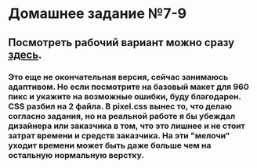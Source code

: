 # Домашнее задание №7-9

<h2>Посмотреть рабочий вариант можно сразу <a href="http://10.skm.pp.ua/hw7_9"><b>здесь</b></a>.</h2>

<h3>Это еще не окончательная версия, сейчас занимаюсь адаптивом. Но если посмотрите на базовый макет для 960 пикс и укажите на возможные ошибки, буду благодарен. CSS разбил на 2 файла. В pixel.css вынес то, что делаю согласно задания, но на реальной работе я бы убеждал дизайнера или заказчика в том, что это лишнее и не стоит затрат времени и средств заказчика. На эти "мелочи" уходит времени может быть даже больше чем на остальную нормальную верстку.</h3>